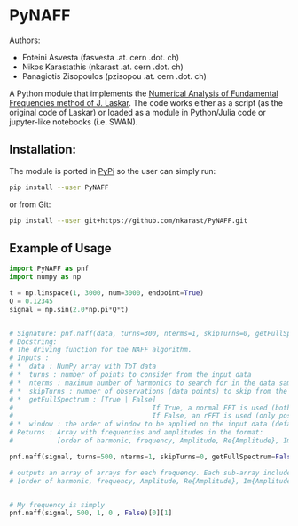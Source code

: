 # PyNAFF

Authors:

*  Foteini Asvesta (fasvesta .at. cern .dot. ch)
*  Nikos Karastathis (nkarast .at. cern .dot. ch)
*  Panagiotis Zisopoulos (pzisopou .at. cern .dot. ch)

A Python module that implements the [Numerical Analysis of Fundamental Frequencies method of J. Laskar](http://www.sciencedirect.com/science/article/pii/001910359090084M).
The code works either as a script (as the original code of Laskar) or loaded as a module in Python/Julia code or jupyter-like notebooks (i.e. SWAN).


## Installation:

The module is ported in [PyPi](https://pypi.org/project/PyNAFF/) so the user can simply run:

```bash
pip install --user PyNAFF
```

or from Git:
```bash
pip install --user git+https://github.com/nkarast/PyNAFF.git
```


## Example of Usage
```python
import PyNAFF as pnf
import numpy as np

t = np.linspace(1, 3000, num=3000, endpoint=True)
Q = 0.12345
signal = np.sin(2.0*np.pi*Q*t)


# Signature: pnf.naff(data, turns=300, nterms=1, skipTurns=0, getFullSpectrum=False, window=1)
# Docstring:
# The driving function for the NAFF algorithm.
# Inputs :
# *  data : NumPy array with TbT data
# *  turns : number of points to consider from the input data
# *  nterms : maximum number of harmonics to search for in the data sample
# *  skipTurns : number of observations (data points) to skip from the start of the input iterable
# *  getFullSpectrum : [True | False]
#                                   If True, a normal FFT is used (both negative and positive freq.)
#                                   If False, an rFFT is used (only positive frequencies)
# *  window : the order of window to be applied on the input data (default =1)
# Returns : Array with frequencies and amplitudes in the format:
#           [order of harmonic, frequency, Amplitude, Re{Amplitude}, Im{Amplitude}]

pnf.naff(signal, turns=500, nterms=1, skipTurns=0, getFullSpectrum=False, window=1)

# outputs an array of arrays for each frequency. Each sub-array includes:
# [order of harmonic, frequency, Amplitude, Re{Amplitude}, Im{Amplitude]


# My frequency is simply 
pnf.naff(signal, 500, 1, 0 , False)[0][1]

```